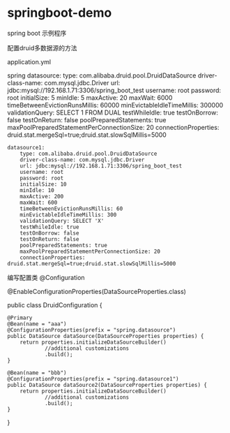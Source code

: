 # springboot-demo
spring boot 示例程序

配置druid多数据源的方法

application.yml

spring
    datasource:
        type: com.alibaba.druid.pool.DruidDataSource
        driver-class-name: com.mysql.jdbc.Driver
        url: jdbc:mysql://192.168.1.71:3306/spring_boot_test
        username: root
        password: root
        initialSize: 5
        minIdle: 5
        maxActive: 20
        maxWait: 6000
        timeBetweenEvictionRunsMillis: 60000
        minEvictableIdleTimeMillis: 300000
        validationQuery: SELECT 1 FROM DUAL
        testWhileIdle: true
        testOnBorrow: false
        testOnReturn: false
        poolPreparedStatements: true
        maxPoolPreparedStatementPerConnectionSize: 20
        connectionProperties: druid.stat.mergeSql=true;druid.stat.slowSqlMillis=5000
        
    datasource1:
        type: com.alibaba.druid.pool.DruidDataSource
        driver-class-name: com.mysql.jdbc.Driver
        url: jdbc:mysql://192.168.1.71:3306/spring_boot_test
        username: root
        password: root
        initialSize: 10
        minIdle: 10
        maxActive: 200
        maxWait: 600
        timeBetweenEvictionRunsMillis: 60
        minEvictableIdleTimeMillis: 300
        validationQuery: SELECT 'X'
        testWhileIdle: true
        testOnBorrow: false
        testOnReturn: false
        poolPreparedStatements: true
        maxPoolPreparedStatementPerConnectionSize: 20
        connectionProperties: druid.stat.mergeSql=true;druid.stat.slowSqlMillis=5000

编写配置类
@Configuration

@EnableConfigurationProperties(DataSourceProperties.class)

public class DruidConfiguration {

    @Primary
    @Bean(name = "aaa")
    @ConfigurationProperties(prefix = "spring.datasource")
    public DataSource dataSource(DataSourceProperties properties) {
        return properties.initializeDataSourceBuilder()
                //additional customizations
                .build();
    }

    @Bean(name = "bbb")
    @ConfigurationProperties(prefix = "spring.datasource1")
    public DataSource dataSource2(DataSourceProperties properties) {
        return properties.initializeDataSourceBuilder()
                //additional customizations
                .build();
    }
}
